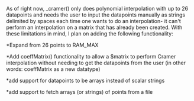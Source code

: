 As of right now, _cramer() only does polynomial interpolation with up to 26 datapoints and needs the user to input the datapoints manually as strings delimited by spaces each time one wants to do an interpolation- it can't perform an interpolation on a matrix that has already been created. With these limitations in mind, I plan on adding the following functionality:

*Expand from 26 points to RAM_MAX

*Add coeffMatrix() functionality to allow a $matrix to perform Cramer interpolation without needing to get the datapoints from the user (in other words: coeffMatrix as a new datatype)

*add support for datapoints to be arrays instead of scalar strings

*add support to fetch arrays (or strings) of points from a file
